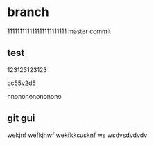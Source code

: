 # branch
111111111111111111111111
master
commit


## test


123123123123

cc55v2d5

nnonononononono

## git gui
wekjnf
wefkjnwf
wekfkksusknf
ws
wsdvsdvdvdv
